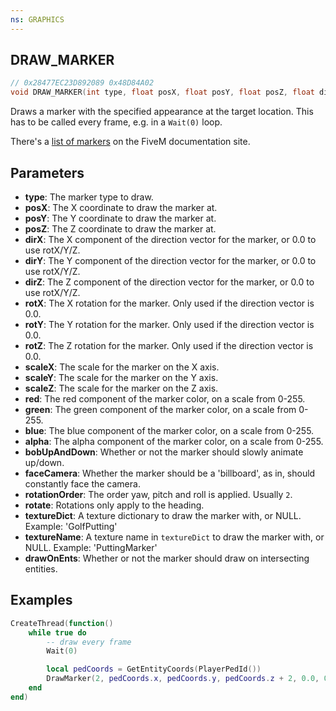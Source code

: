```yaml
---
ns: GRAPHICS
---
```

## DRAW_MARKER

```c
// 0x28477EC23D892089 0x48D84A02
void DRAW_MARKER(int type, float posX, float posY, float posZ, float dirX, float dirY, float dirZ, float rotX, float rotY, float rotZ, float scaleX, float scaleY, float scaleZ, int red, int green, int blue, int alpha, BOOL bobUpAndDown, BOOL faceCamera, int rotationOrder, BOOL rotate, char* textureDict, char* textureName, BOOL drawOnEnts);
```

Draws a marker with the specified appearance at the target location. This has to be called every frame, e.g. in a `Wait(0)` loop.

There's a [list of markers](https://docs.fivem.net/game-references/markers/) on the FiveM documentation site.

## Parameters
* **type**: The marker type to draw.
* **posX**: The X coordinate to draw the marker at.
* **posY**: The Y coordinate to draw the marker at.
* **posZ**: The Z coordinate to draw the marker at.
* **dirX**: The X component of the direction vector for the marker, or 0.0 to use rotX/Y/Z.
* **dirY**: The Y component of the direction vector for the marker, or 0.0 to use rotX/Y/Z.
* **dirZ**: The Z component of the direction vector for the marker, or 0.0 to use rotX/Y/Z.
* **rotX**: The X rotation for the marker. Only used if the direction vector is 0.0.
* **rotY**: The Y rotation for the marker. Only used if the direction vector is 0.0.
* **rotZ**: The Z rotation for the marker. Only used if the direction vector is 0.0.
* **scaleX**: The scale for the marker on the X axis.
* **scaleY**: The scale for the marker on the Y axis.
* **scaleZ**: The scale for the marker on the Z axis.
* **red**: The red component of the marker color, on a scale from 0-255.
* **green**: The green component of the marker color, on a scale from 0-255.
* **blue**: The blue component of the marker color, on a scale from 0-255.
* **alpha**: The alpha component of the marker color, on a scale from 0-255.
* **bobUpAndDown**: Whether or not the marker should slowly animate up/down.
* **faceCamera**: Whether the marker should be a 'billboard', as in, should constantly face the camera.
* **rotationOrder**: The order yaw, pitch and roll is applied. Usually `2`.
* **rotate**: Rotations only apply to the heading.
* **textureDict**: A texture dictionary to draw the marker with, or NULL. Example: 'GolfPutting'
* **textureName**: A texture name in `textureDict` to draw the marker with, or NULL. Example: 'PuttingMarker'
* **drawOnEnts**: Whether or not the marker should draw on intersecting entities.

## Examples
```lua
CreateThread(function()
	while true do
		-- draw every frame
		Wait(0)

		local pedCoords = GetEntityCoords(PlayerPedId())
		DrawMarker(2, pedCoords.x, pedCoords.y, pedCoords.z + 2, 0.0, 0.0, 0.0, 0.0, 180.0, 0.0, 2.0, 2.0, 2.0, 255, 128, 0, 50, false, true, 2, nil, nil, false)
	end
end)
```

